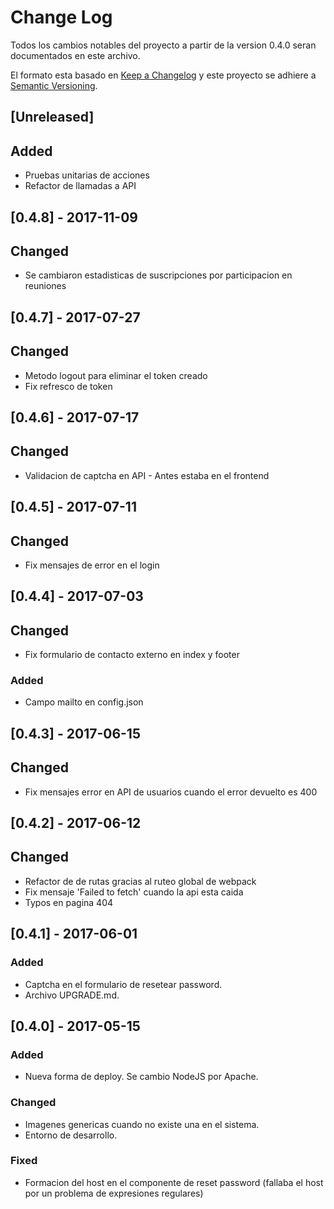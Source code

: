 # Change Log
Todos los cambios notables del proyecto a partir de la version 0.4.0 seran documentados en este archivo.

El formato esta basado en [Keep a Changelog](http://keepachangelog.com/)
y este proyecto se adhiere a  [Semantic Versioning](http://semver.org/).

## [Unreleased]
## Added
- Pruebas unitarias de acciones
- Refactor de llamadas a API

## [0.4.8] - 2017-11-09
## Changed
- Se cambiaron estadisticas de suscripciones por participacion en reuniones

## [0.4.7] - 2017-07-27
## Changed
- Metodo logout para eliminar el token creado
- Fix refresco de token

## [0.4.6] - 2017-07-17
## Changed
- Validacion de captcha en API - Antes estaba en el frontend

## [0.4.5] - 2017-07-11
## Changed
- Fix mensajes de error en el login

## [0.4.4] - 2017-07-03
## Changed
- Fix formulario de contacto externo en index y footer

### Added
- Campo mailto en config.json

## [0.4.3] - 2017-06-15
## Changed
- Fix mensajes error en API de usuarios cuando el error devuelto es 400

## [0.4.2] - 2017-06-12
## Changed
- Refactor de de rutas gracias al ruteo global de webpack
- Fix mensaje 'Failed to fetch' cuando la api esta caida
- Typos en pagina 404

## [0.4.1] - 2017-06-01
### Added
- Captcha en el formulario de resetear password.
- Archivo UPGRADE.md.

## [0.4.0] - 2017-05-15
### Added
- Nueva forma de deploy. Se cambio NodeJS por Apache.

### Changed
- Imagenes genericas cuando no existe una en el sistema.
- Entorno de desarrollo.

### Fixed
- Formacion del host en el componente de reset password
  (fallaba el host por un problema de expresiones regulares)
